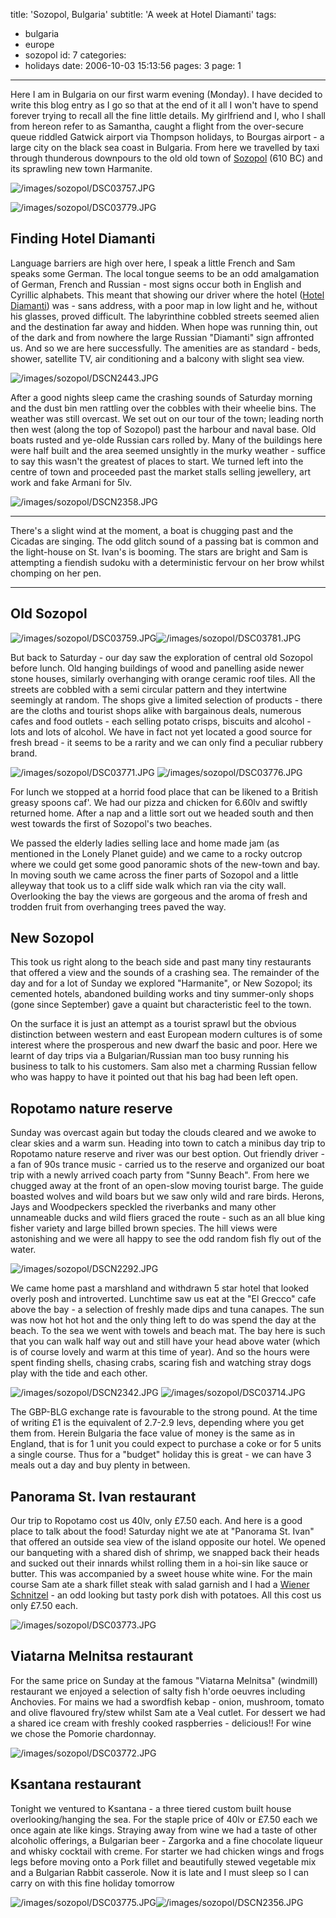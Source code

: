 title: 'Sozopol, Bulgaria'
subtitle: 'A week at Hotel Diamanti'
tags:
  - bulgaria
  - europe
  - sozopol
id: 7
categories:
  - holidays
date: 2006-10-03 15:13:56
pages: 3
page: 1
---

Here I am in Bulgaria on our first warm evening (Monday). I have decided to write this blog entry as I go so that at the end of it all I won't have to spend forever trying to recall all the fine little details. My girlfriend and I, who I shall from hereon refer to as Samantha, caught a flight from the over-secure queue riddled Gatwick airport via Thompson holidays, to Bourgas airport - a large city on the black sea coast in Bulgaria. From here we travelled by taxi through thunderous downpours to the old old town of [Sozopol](https://en.wikipedia.org/wiki/Sozopol) (610 BC) and its sprawling new town Harmanite.

![/images/sozopol/DSC03757.JPG](/images/sozopol/DSC03757.JPG)

![/images/sozopol/DSC03779.JPG](/images/sozopol/DSC03779.JPG)

## Finding Hotel Diamanti

Language barriers are high over here, I speak a little French and Sam speaks some German. The local tongue seems to be an odd amalgamation of German, French and Russian - most signs occur both in English and Cyrillic alphabets. This meant that showing our driver where the hotel ([Hotel Diamanti](http://hoteldiamanti.com/)) was - sans address, with a poor map in low light and he, without his glasses, proved difficult. The labyrinthine cobbled streets seemed alien and the destination far away and hidden. When hope was running thin, out of the dark and from nowhere the large Russian &quot;Diamanti&quot; sign affronted us. And so we are here successfully. The amenities are as standard - beds, shower, satellite TV, air conditioning and a balcony with slight sea view.

![/images/sozopol/DSCN2443.JPG](/images/sozopol/DSCN2443.JPG)

After a good nights sleep came the crashing sounds of Saturday morning and the dust bin men rattling over the cobbles with their wheelie bins. The weather was still overcast. We set out on our tour of the town; leading north then west (along the top of Sozopol) past the harbour and naval base. Old boats rusted and ye-olde Russian cars rolled by. Many of the buildings here were half built and the area seemed unsightly in the murky weather - suffice to say this wasn't the greatest of places to start. We turned left into the centre of town and proceeded past the market stalls selling jewellery, art work and fake Armani for 5lv.

![/images/sozopol/DSCN2358.JPG](/images/sozopol/DSCN2358.JPG)

---

There's a slight wind at the moment, a boat is chugging past and the Cicadas are singing. The odd glitch sound of a passing bat is common and the light-house on St. Ivan's is booming. The stars are bright and Sam is attempting a fiendish sudoku with a deterministic fervour on her brow whilst chomping on her pen.

---

## Old Sozopol

![/images/sozopol/DSC03759.JPG](/images/sozopol/DSC03759.JPG)![/images/sozopol/DSC03781.JPG](/images/sozopol/DSC03781.JPG)

But back to Saturday - our day saw the exploration of central old Sozopol before lunch. Old hanging buildings of wood and panelling aside newer stone houses, similarly overhanging with orange ceramic roof tiles. All the streets are cobbled with a semi circular pattern and they intertwine seemingly at random. The shops give a limited selection of products - there are the cloths and tourist shops alike with bargainous deals, numerous cafes and food outlets - each selling potato crisps, biscuits and alcohol - lots and lots of alcohol. We have in fact not yet located a good source for fresh bread - it seems to be a rarity and we can only find a peculiar rubbery brand.

![/images/sozopol/DSC03771.JPG](/images/sozopol/DSC03771.JPG) ![/images/sozopol/DSC03776.JPG](/images/sozopol/DSC03776.JPG)

For lunch we stopped at a horrid food place that can be likened to a British greasy spoons caf'. We had our pizza and chicken for 6.60lv and swiftly returned home. After a nap and a little sort out we headed south and then west towards the first of Sozopol's two beaches.

We passed the elderly ladies selling lace and home made jam (as mentioned in the Lonely Planet guide) and we came to a rocky outcrop where we could get some good panoramic shots of the new-town and bay. In moving south we came across the finer parts of Sozopol and a little alleyway that took us to a cliff side walk which ran via the city wall. Overlooking the bay the views are gorgeous and the aroma of fresh and trodden fruit from overhanging trees paved the way.

## New Sozopol

This took us right along to the beach side and past many tiny restaurants that offered a view and the sounds of a crashing sea. The remainder of the day and for a lot of Sunday we explored &quot;Harmanite&quot;, or New Sozopol; its cemented hotels, abandoned building works and tiny summer-only shops (gone since September) gave a quaint but characteristic feel to the town.

On the surface it is just an attempt as a tourist sprawl but the obvious distinction between western and east European modern cultures is of some interest where the prosperous and new dwarf the basic and poor. Here we learnt of day trips via a Bulgarian/Russian man too busy running his business to talk to his customers. Sam also met a charming Russian fellow who was happy to have it pointed out that his bag had been left open.

## Ropotamo nature reserve

Sunday was overcast again but today the clouds cleared and we awoke to clear skies and a warm sun. Heading into town to catch a minibus day trip to Ropotamo nature reserve and river was our best option. Out friendly driver - a fan of 90s trance music - carried us to the reserve and organized our boat trip with a newly arrived coach party from &quot;Sunny Beach&quot;. From here we chugged away at the front of an open-slow moving tourist barge. The guide boasted wolves and wild boars but we saw only wild and rare birds. Herons, Jays and Woodpeckers speckled the riverbanks and many other unnameable ducks and wild fliers graced the route - such as an all blue king fisher variety and large billed brown species. The hill views were astonishing and we were all happy to see the odd random fish fly out of the water.

![/images/sozopol/DSCN2292.JPG](/images/sozopol/DSCN2292.JPG)

We came home past a marshland and withdrawn 5 star hotel that looked overly posh and introverted. Lunchtime saw us eat at the &quot;El Grecco&quot; cafe above the bay - a selection of freshly made dips and tuna canapes. The sun was now hot hot hot and the only thing left to do was spend the day at the beach. To the sea we went with towels and beach mat. The bay here is such that you can walk half way out and still have your head above water (which is of course lovely and warm at this time of year). And so the hours were spent finding shells, chasing crabs, scaring fish and watching stray dogs play with the tide and each other.

![/images/sozopol/DSCN2342.JPG](/images/sozopol/DSCN2342.JPG) ![/images/sozopol/DSC03714.JPG](/images/sozopol/DSC03714.JPG)

The GBP-BLG exchange rate is favourable to the strong pound. At the time of writing £1 is the equivalent of 2.7-2.9 levs, depending where you get them from. Herein Bulgaria the face value of money is the same as in England, that is for 1 unit you could expect to purchase a coke or for 5 units a single course. Thus for a &quot;budget&quot; holiday this is great - we can have 3 meals out a day and buy plenty in between.

## Panorama St. Ivan restaurant

Our trip to Ropotamo cost us 40lv, only £7.50 each. And here is a good place to talk about the food! Saturday night we ate at &quot;Panorama St. Ivan&quot; that offered an outside sea view of the island opposite our hotel. We opened our banqueting with a shared dish of shrimp, we snapped back their heads and sucked out their innards whilst rolling them in a hoi-sin like sauce or butter. This was accompanied by a sweet house white wine. For the main course Sam ate a shark fillet steak with salad garnish and I had a  [Wiener Schnitzel](https://en.wikipedia.org/wiki/Wiener_schnitzel) - an odd looking but tasty pork dish with potatoes. All this cost us only £7.50 each.

![/images/sozopol/DSC03773.JPG](/images/sozopol/DSC03773.JPG)

## Viatarna Melnitsa restaurant

For the same price on Sunday at the famous &quot;Viatarna Melnitsa&quot; (windmill) restaurant we enjoyed a selection of salty fish h'orde oeuvres including Anchovies. For mains we had a swordfish kebap - onion, mushroom, tomato and olive flavoured fry/stew whilst Sam ate a Veal cutlet. For dessert we had a shared ice cream with freshly cooked raspberries - delicious!! For wine we chose the Pomorie chardonnay.

![/images/sozopol/DSC03772.JPG](/images/sozopol/DSC03772.JPG)

## Ksantana restaurant

Tonight we ventured to Ksantana - a three tiered custom built house overlooking/hanging the sea. For the staple price of 40lv or £7.50 each we once again ate like kings. Straying away from wine we had a taste of other alcoholic offerings, a Bulgarian beer - Zargorka and a fine chocolate liqueur and whisky cocktail with creme. For starter we had chicken wings and frogs legs before moving onto a Pork fillet and beautifully stewed vegetable mix and a Bulgarian Rabbit casserole. Now it is late and I must sleep so I can carry on with this fine holiday tomorrow

![/images/sozopol/DSC03775.JPG](/images/sozopol/DSC03775.JPG)![/images/sozopol/DSCN2356.JPG](/images/sozopol/DSCN2356.JPG)
